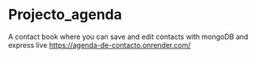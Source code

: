 # Projecto_agenda
A contact book where you can save and edit contacts with mongoDB and express
live https://agenda-de-contacto.onrender.com/

